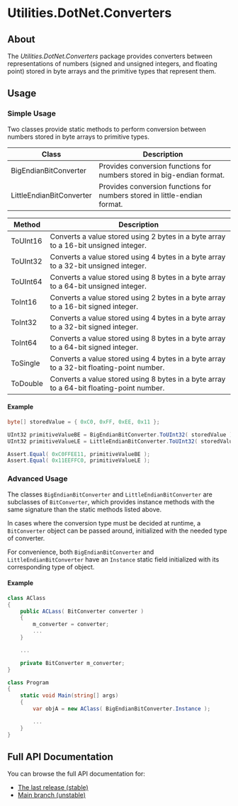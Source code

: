 # Utilities.DotNet.Converters

## About

The _Utilities.DotNet.Converters_ package provides converters between representations of numbers (signed and unsigned integers, and floating point) stored in byte arrays and the primitive types that represent them.

## Usage

### Simple Usage

Two classes provide static methods to perform conversion between numbers stored in byte arrays to primitive types.

| Class                    | Description                                                               |
|--------------------------|---------------------------------------------------------------------------|
| BigEndianBitConverter    | Provides conversion functions for numbers stored in big-endian format.    |
| LittleEndianBitConverter | Provides conversion functions for numbers stored in little-endian format. |

| Method   | Description                                                                              |
|--------------------------|--------------------------------------------------------------------------|
| ToUInt16 | Converts a value stored using 2 bytes in a byte array to a 16-bit unsigned integer.      |
| ToUInt32 | Converts a value stored using 4 bytes in a byte array to a 32-bit unsigned integer.      |
| ToUInt64 | Converts a value stored using 8 bytes in a byte array to a 64-bit unsigned integer.      |
| ToInt16  | Converts a value stored using 2 bytes in a byte array to a 16-bit signed integer.        |
| ToInt32  | Converts a value stored using 4 bytes in a byte array to a 32-bit signed integer.        |
| ToInt64  | Converts a value stored using 8 bytes in a byte array to a 64-bit signed integer.        |
| ToSingle | Converts a value stored using 4 bytes in a byte array to a 32-bit floating-point number. |
| ToDouble | Converts a value stored using 8 bytes in a byte array to a 64-bit floating-point number. |

#### Example

``` CS
byte[] storedValue = { 0xC0, 0xFF, 0xEE, 0x11 };

UInt32 primitiveValueBE = BigEndianBitConverter.ToUInt32( storedValue );
UInt32 primitiveValueLE = LittleEndianBitConverter.ToUInt32( storedValue );

Assert.Equal( 0xC0FFEE11, primitiveValueBE );
Assert.Equal( 0x11EEFFC0, primitiveValueLE );
```

### Advanced Usage

The classes `BigEndianBitConverter` and `LittleEndianBitConverter` are subclasses of `BitConverter`, which provides instance methods with the same signature than the static methods listed above.

In cases where the conversion type must be decided at runtime, a `BitConverter` object can be passed around, initialized with the needed type of converter.

For convenience, both `BigEndianBitConverter` and `LittleEndianBitConverter` have an `Instance` static field initialized with its corresponding type of object.

#### Example

``` CS
class AClass
{
	public ACLass( BitConverter converter )
    {
    	m_converter = converter;
    	...
    }

    ...

    private BitConverter m_converter;
}

class Program
{
	static void Main(string[] args)
    {
    	var objA = new AClass( BigEndianBitConverter.Instance );

    	...
    }
}
```

## Full API Documentation

You can browse the full API documentation for:
 - [The last release (stable)](https://safetwice.github.io/Utilities.DotNet/stable/namespace_utilities_1_1_dot_net_1_1_converters)
 - [Main branch (unstable)](https://safetwice.github.io/Utilities.DotNet/main/namespace_utilities_1_1_dot_net_1_1_converters)

